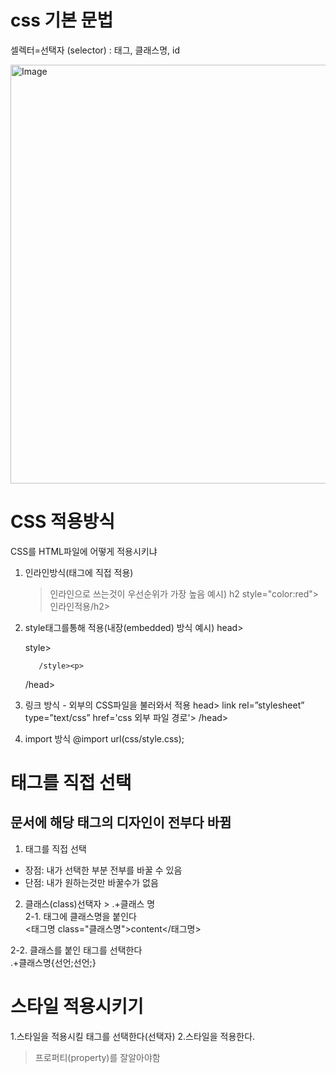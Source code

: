 # css 기본 문법
셀렉터=선택자 (selector) : 태그, 클래스명, id

<img width="670" alt="Image" src="https://github.com/user-attachments/assets/fab07437-f8c7-4e2b-94da-dd66d69abc90" />

# CSS 적용방식
CSS를 HTML파일에 어떻게 적용시키냐

1. 인라인방식(태그에 직접 적용)
   >인라인으로 쓰는것이 우선순위가 가장 높음
예시) h2 style="color:red">인라인적용/h2>

2. style태그를통해 적용(내장(embedded) 방식
예시) head><br>
          <p></p>style>

          /style><p>
      /head><br>
      
3. 링크 방식 - 외부의 CSS파일을 불러와서 적용
 head>
    link rel=”stylesheet” type=”text/css” href='css 외부 파일 경로'>
 /head>

5. import 방식
 @import url(css/style.css);

# 태그를 직접 선택
## 문서에 해당 태그의 디자인이 전부다 바뀜
1. 태그를 직접 선택
- 장점: 내가 선택한 부분 전부를 바꿀 수 있음
- 단점: 내가 원하는것만 바꿀수가 없음

2. 클래스(class)선택자 > .+클래스 명<br>
2-1. 태그에 클래스명을 붙인다<br>
   <태그명 class="클래스명">content</태그명>

2-2. 클래스를 붙인 태그를 선택한다<br>
   .+클래스명{선언;선언;}

# 스타일 적용시키기
1.스타일을 적용시킬 태그를 선택한다(선택자)
2.스타일을 적용한다.
> 프로퍼티(property)를 잘알아야함

